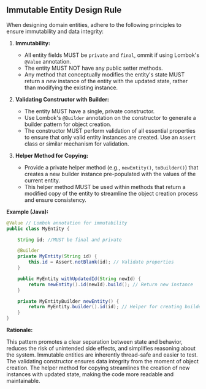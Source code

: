 ## Immutable Entity Design Rule

When designing domain entities, adhere to the following principles to ensure immutability and data integrity:

1.  **Immutability:**
    *   All entity fields MUST be `private` and `final`, ommit if using Lombok's `@Value` annotation.
    *   The entity MUST NOT have any public setter methods.
    *   Any method that conceptually modifies the entity's state MUST return a *new* instance of the entity with the updated state, rather than modifying the existing instance.

2.  **Validating Constructor with Builder:**
    *   The entity MUST have a single, private constructor.
    *   Use Lombok's `@Builder` annotation on the constructor to generate a builder pattern for object creation.
    *   The constructor MUST perform validation of all essential properties to ensure that only valid entity instances are created. Use an `Assert` class or similar mechanism for validation.

3.  **Helper Method for Copying:**
    *   Provide a private helper method (e.g., `newEntity()`, `toBuilder()`) that creates a new builder instance pre-populated with the values of the current entity.
    *   This helper method MUST be used within methods that return a modified copy of the entity to streamline the object creation process and ensure consistency.

**Example (Java):**

```java
@Value // Lombok annotation for immutability
public class MyEntity {

    String id; //MUST be final and private

    @Builder
    private MyEntity(String id) {
        this.id = Assert.notBlank(id); // Validate properties
    }

    public MyEntity withUpdatedId(String newId) {
        return newEntity().id(newId).build(); // Return new instance
    }

    private MyEntityBuilder newEntity() {
        return MyEntity.builder().id(id); // Helper for creating builder
    }
}
```

**Rationale:**

This pattern promotes a clear separation between state and behavior, reduces the risk of unintended side effects, and simplifies reasoning about the system. Immutable entities are inherently thread-safe and easier to test.  The validating constructor ensures data integrity from the moment of object creation. The helper method for copying streamlines the creation of new instances with updated state, making the code more readable and maintainable.
